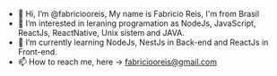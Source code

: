 - 👋 Hi, I’m @fabriciooreis, My name is Fabricio Reis, I'm from Brasil
- 👀 I’m interested in leraning programation as NodeJs, JavaScript, ReactJs, ReactNative, Unix sistem and JAVA.
- 🌱 I’m currently learning NodeJs, NestJs in Back-end and ReactJs in Front-end.
- 📫 How to reach me, here -> fabriciooreis@gmail.com

<!---
fabriciooreis/fabriciooreis is a ✨ special ✨ repository because its `README.md` (this file) appears on your GitHub profile.
You can click the Preview link to take a look at your changes.
--->
